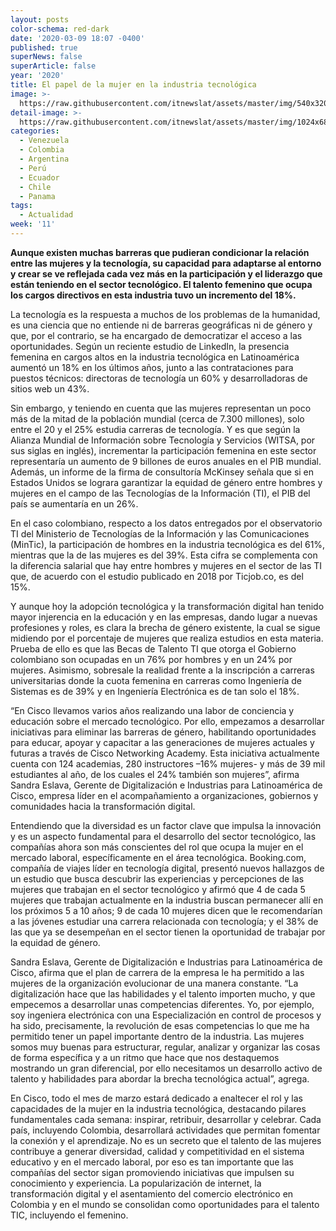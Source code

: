 ```yaml
---
layout: posts
color-schema: red-dark
date: '2020-03-09 18:07 -0400'
published: true
superNews: false
superArticle: false
year: '2020'
title: El papel de la mujer en la industria tecnológica
image: >-
  https://raw.githubusercontent.com/itnewslat/assets/master/img/540x320/Cisco-Mujer-p.jpg
detail-image: >-
  https://raw.githubusercontent.com/itnewslat/assets/master/img/1024x680/Cisco-Mujer-g.jpg
categories:
  - Venezuela
  - Colombia
  - Argentina
  - Perú
  - Ecuador
  - Chile
  - Panama
tags:
  - Actualidad
week: '11'
---
```

**Aunque existen muchas barreras que pudieran condicionar la relación entre las mujeres y la tecnología, su capacidad para adaptarse al entorno y crear se ve reflejada cada vez más en la participación y el liderazgo que están teniendo en el sector tecnológico. El talento femenino que ocupa los cargos directivos en esta industria tuvo un incremento del 18%.** 

La tecnología es la respuesta a muchos de los problemas de la humanidad, es una ciencia que no entiende ni de barreras geográficas ni de género y que, por el contrario, se ha encargado de democratizar el acceso a las oportunidades. Según un reciente estudio de LinkedIn, la presencia femenina en cargos altos en la industria tecnológica en Latinoamérica aumentó un 18% en los últimos años, junto a las contrataciones para puestos técnicos: directoras de tecnología un 60% y desarrolladoras de sitios web un 43%. 

Sin embargo, y teniendo en cuenta que las mujeres representan un poco más de la mitad de la población mundial (cerca de 7.300 millones), solo entre el 20 y el 25% estudia carreras de tecnología. Y es que según la Alianza Mundial de Información sobre Tecnología y Servicios (WITSA, por sus siglas en inglés), incrementar la participación femenina en este sector representaría un aumento de 9 billones de euros anuales en el PIB mundial. Además, un informe de la firma de consultoría McKinsey señala que si en Estados Unidos se lograra garantizar la equidad de género entre hombres y mujeres en el campo de las Tecnologías de la Información (TI), el PIB del país se aumentaría en un 26%. 

En el caso colombiano, respecto a los datos entregados por el observatorio TI del Ministerio de Tecnologías de la Información y las Comunicaciones (MinTic), la participación de hombres en la industria tecnológica es del 61%, mientras que la de las mujeres es del 39%. Esta cifra se complementa con la diferencia salarial que hay entre hombres y mujeres en el sector de las TI que, de acuerdo con el estudio publicado en 2018 por Ticjob.co, es del 15%. 

Y aunque hoy la adopción tecnológica y la transformación digital han tenido mayor injerencia en la educación y en las empresas, dando lugar a nuevas profesiones y roles, es clara la brecha de género existente, la cual se sigue midiendo por el porcentaje de mujeres que realiza estudios en esta materia. Prueba de ello es que las Becas de Talento TI que otorga el Gobierno colombiano son ocupadas en un 76% por hombres y en un 24% por mujeres. Asimismo, sobresale la realidad frente a la inscripción a carreras universitarias donde la cuota femenina en carreras como Ingeniería de Sistemas es de 39% y en Ingeniería Electrónica es de tan solo el 18%. 

“En Cisco llevamos varios años realizando una labor de conciencia y educación sobre el mercado tecnológico. Por ello, empezamos a desarrollar iniciativas para eliminar las barreras de género, habilitando oportunidades para educar, apoyar y capacitar a las generaciones de mujeres actuales y futuras a través de Cisco Networking Academy. Esta iniciativa actualmente cuenta con 124 academias, 280 instructores –16% mujeres- y más de 39 mil estudiantes al año, de los cuales el 24% también son mujeres”, afirma Sandra Eslava, Gerente de Digitalización e Industrias para Latinoamérica de Cisco, empresa líder en el acompañamiento a organizaciones, gobiernos y comunidades hacia la transformación digital. 

Entendiendo que la diversidad es un factor clave que impulsa la innovación y es un aspecto fundamental para el desarrollo del sector tecnológico, las compañías ahora son más conscientes del rol que ocupa la mujer en el mercado laboral, específicamente en el área tecnológica. Booking.com, compañía de viajes líder en tecnología digital, presentó nuevos hallazgos de un estudio que busca descubrir las experiencias y percepciones de las mujeres que trabajan en el sector tecnológico y afirmó que 4 de cada 5 mujeres que trabajan actualmente en la industria buscan permanecer allí en los próximos 5 a 10 años;  9 de cada 10 mujeres dicen que le recomendarían a las jóvenes estudiar una carrera relacionada con tecnología; y el 38% de las que ya se desempeñan en el sector tienen la oportunidad de trabajar por la equidad de género. 

Sandra Eslava, Gerente de Digitalización e Industrias para Latinoamérica de Cisco, afirma que el plan de carrera de la empresa le ha permitido a las mujeres de la organización evolucionar de una manera constante. “La digitalización hace que las habilidades y el talento importen mucho, y que empecemos a desarrollar unas competencias diferentes. Yo, por ejemplo, soy ingeniera electrónica con una Especialización en control de procesos y ha sido, precisamente, la revolución de esas competencias lo que me ha permitido tener un papel importante dentro de la industria. Las mujeres somos muy buenas para estructurar, regular, analizar  y organizar las cosas de forma específica y a un ritmo que hace que nos destaquemos  mostrando un gran diferencial, por ello necesitamos un desarrollo activo de talento y habilidades  para abordar la brecha tecnológica actual”, agrega.

En Cisco, todo el mes de marzo estará dedicado a enaltecer el rol y las capacidades de la mujer en la industria tecnológica, destacando pilares fundamentales cada semana: inspirar, retribuir, desarrollar y celebrar. Cada país, incluyendo Colombia, desarrollará actividades que permitan fomentar la conexión y el aprendizaje.
No es un secreto que el talento de las mujeres contribuye a generar diversidad, calidad y competitividad en el sistema educativo y en el mercado laboral, por eso es tan importante que las compañías del sector sigan promoviendo iniciativas que impulsen su conocimiento y experiencia. La popularización de internet, la transformación digital y el asentamiento del comercio electrónico en Colombia y en el mundo se consolidan como oportunidades para el talento TIC, incluyendo el femenino. 